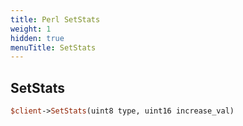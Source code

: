 ```yaml
---
title: Perl SetStats
weight: 1
hidden: true
menuTitle: SetStats
---
```

## SetStats
```perl
$client->SetStats(uint8 type, uint16 increase_val)
```